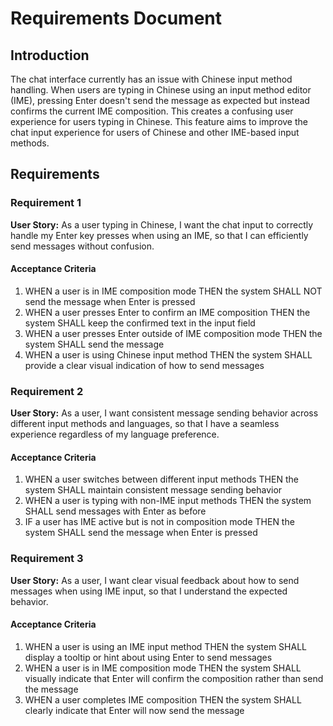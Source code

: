 # Requirements Document

## Introduction

The chat interface currently has an issue with Chinese input method handling. When users are typing in Chinese using an input method editor (IME), pressing Enter doesn't send the message as expected but instead confirms the current IME composition. This creates a confusing user experience for users typing in Chinese. This feature aims to improve the chat input experience for users of Chinese and other IME-based input methods.

## Requirements

### Requirement 1

**User Story:** As a user typing in Chinese, I want the chat input to correctly handle my Enter key presses when using an IME, so that I can efficiently send messages without confusion.

#### Acceptance Criteria

1. WHEN a user is in IME composition mode THEN the system SHALL NOT send the message when Enter is pressed
2. WHEN a user presses Enter to confirm an IME composition THEN the system SHALL keep the confirmed text in the input field
3. WHEN a user presses Enter outside of IME composition mode THEN the system SHALL send the message
4. WHEN a user is using Chinese input method THEN the system SHALL provide a clear visual indication of how to send messages

### Requirement 2

**User Story:** As a user, I want consistent message sending behavior across different input methods and languages, so that I have a seamless experience regardless of my language preference.

#### Acceptance Criteria

1. WHEN a user switches between different input methods THEN the system SHALL maintain consistent message sending behavior
2. WHEN a user is typing with non-IME input methods THEN the system SHALL send messages with Enter as before
3. IF a user has IME active but is not in composition mode THEN the system SHALL send the message when Enter is pressed

### Requirement 3

**User Story:** As a user, I want clear visual feedback about how to send messages when using IME input, so that I understand the expected behavior.

#### Acceptance Criteria

1. WHEN a user is using an IME input method THEN the system SHALL display a tooltip or hint about using Enter to send messages
2. WHEN a user is in IME composition mode THEN the system SHALL visually indicate that Enter will confirm the composition rather than send the message
3. WHEN a user completes IME composition THEN the system SHALL clearly indicate that Enter will now send the message